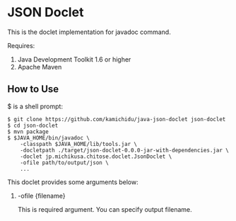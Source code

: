 JSON Doclet
====================================================================================================
This is the doclet implementation for javadoc command.

Requires:

1. Java Development Toolkit 1.6 or higher
1. Apache Maven

How to Use
----------------------------------------------------------------------------------------------------
$ is a shell prompt:
```sh:
$ git clone https://github.com/kamichidu/java-json-doclet json-doclet
$ cd json-doclet
$ mvn package
$ $JAVA_HOME/bin/javadoc \
    -classpath $JAVA_HOME/lib/tools.jar \
    -docletpath ./target/json-doclet-0.0.0-jar-with-dependencies.jar \
    -doclet jp.michikusa.chitose.doclet.JsonDoclet \
    -ofile path/to/output/json \
    ...
```

This doclet provides some arguments below:

1. -ofile {filename}

    This is required argument.
    You can specify output filename.
